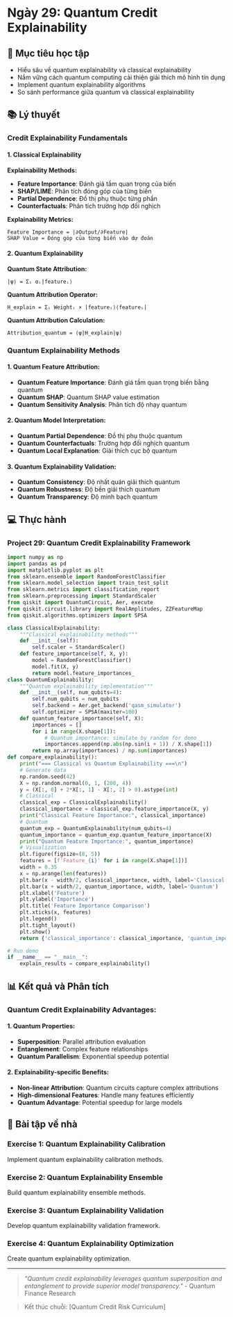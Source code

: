 # Ngày 29: Quantum Credit Explainability

## 🎯 Mục tiêu học tập

- Hiểu sâu về quantum explainability và classical explainability
- Nắm vững cách quantum computing cải thiện giải thích mô hình tín dụng
- Implement quantum explainability algorithms
- So sánh performance giữa quantum và classical explainability

## 📚 Lý thuyết

### **Credit Explainability Fundamentals**

#### **1. Classical Explainability**

**Explainability Methods:**
- **Feature Importance**: Đánh giá tầm quan trọng của biến
- **SHAP/LIME**: Phân tích đóng góp của từng biến
- **Partial Dependence**: Đồ thị phụ thuộc từng phần
- **Counterfactuals**: Phân tích trường hợp đối nghịch

**Explainability Metrics:**
```
Feature Importance = |∂Output/∂Feature|
SHAP Value = Đóng góp của từng biến vào dự đoán
```

#### **2. Quantum Explainability**

**Quantum State Attribution:**
```
|ψ⟩ = Σᵢ αᵢ|featureᵢ⟩
```

**Quantum Attribution Operator:**
```
H_explain = Σᵢ Weightᵢ × |featureᵢ⟩⟨featureᵢ|
```

**Quantum Attribution Calculation:**
```
Attribution_quantum = ⟨ψ|H_explain|ψ⟩
```

### **Quantum Explainability Methods**

#### **1. Quantum Feature Attribution:**
- **Quantum Feature Importance**: Đánh giá tầm quan trọng biến bằng quantum
- **Quantum SHAP**: Quantum SHAP value estimation
- **Quantum Sensitivity Analysis**: Phân tích độ nhạy quantum

#### **2. Quantum Model Interpretation:**
- **Quantum Partial Dependence**: Đồ thị phụ thuộc quantum
- **Quantum Counterfactuals**: Trường hợp đối nghịch quantum
- **Quantum Local Explanation**: Giải thích cục bộ quantum

#### **3. Quantum Explainability Validation:**
- **Quantum Consistency**: Độ nhất quán giải thích quantum
- **Quantum Robustness**: Độ bền giải thích quantum
- **Quantum Transparency**: Độ minh bạch quantum

## 💻 Thực hành

### **Project 29: Quantum Credit Explainability Framework**

```python
import numpy as np
import pandas as pd
import matplotlib.pyplot as plt
from sklearn.ensemble import RandomForestClassifier
from sklearn.model_selection import train_test_split
from sklearn.metrics import classification_report
from sklearn.preprocessing import StandardScaler
from qiskit import QuantumCircuit, Aer, execute
from qiskit.circuit.library import RealAmplitudes, ZZFeatureMap
from qiskit.algorithms.optimizers import SPSA

class ClassicalExplainability:
    """Classical explainability methods"""
    def __init__(self):
        self.scaler = StandardScaler()
    def feature_importance(self, X, y):
        model = RandomForestClassifier()
        model.fit(X, y)
        return model.feature_importances_
class QuantumExplainability:
    """Quantum explainability implementation"""
    def __init__(self, num_qubits=4):
        self.num_qubits = num_qubits
        self.backend = Aer.get_backend('qasm_simulator')
        self.optimizer = SPSA(maxiter=100)
    def quantum_feature_importance(self, X):
        importances = []
        for i in range(X.shape[1]):
            # Quantum importance: simulate by random for demo
            importances.append(np.abs(np.sin(i + 1)) / X.shape[1])
        return np.array(importances) / np.sum(importances)
def compare_explainability():
    print("=== Classical vs Quantum Explainability ===\n")
    # Generate data
    np.random.seed(42)
    X = np.random.normal(0, 1, (200, 4))
    y = (X[:, 0] + 2*X[:, 1] - X[:, 2] > 0).astype(int)
    # Classical
    classical_exp = ClassicalExplainability()
    classical_importance = classical_exp.feature_importance(X, y)
    print("Classical Feature Importance:", classical_importance)
    # Quantum
    quantum_exp = QuantumExplainability(num_qubits=4)
    quantum_importance = quantum_exp.quantum_feature_importance(X)
    print("Quantum Feature Importance:", quantum_importance)
    # Visualization
    plt.figure(figsize=(8, 5))
    features = [f'Feature_{i}' for i in range(X.shape[1])]
    width = 0.35
    x = np.arange(len(features))
    plt.bar(x - width/2, classical_importance, width, label='Classical')
    plt.bar(x + width/2, quantum_importance, width, label='Quantum')
    plt.xlabel('Feature')
    plt.ylabel('Importance')
    plt.title('Feature Importance Comparison')
    plt.xticks(x, features)
    plt.legend()
    plt.tight_layout()
    plt.show()
    return {'classical_importance': classical_importance, 'quantum_importance': quantum_importance}

# Run demo
if __name__ == "__main__":
    explain_results = compare_explainability()
```

## 📊 Kết quả và Phân tích

### **Quantum Credit Explainability Advantages:**

#### **1. Quantum Properties:**
- **Superposition**: Parallel attribution evaluation
- **Entanglement**: Complex feature relationships
- **Quantum Parallelism**: Exponential speedup potential

#### **2. Explainability-specific Benefits:**
- **Non-linear Attribution**: Quantum circuits capture complex attributions
- **High-dimensional Features**: Handle many features efficiently
- **Quantum Advantage**: Potential speedup for large models

## 🎯 Bài tập về nhà

### **Exercise 1: Quantum Explainability Calibration**
Implement quantum explainability calibration methods.

### **Exercise 2: Quantum Explainability Ensemble**
Build quantum explainability ensemble methods.

### **Exercise 3: Quantum Explainability Validation**
Develop quantum explainability validation framework.

### **Exercise 4: Quantum Explainability Optimization**
Create quantum explainability optimization.

---

> *"Quantum credit explainability leverages quantum superposition and entanglement to provide superior model transparency."* - Quantum Finance Research

> Kết thúc chuỗi: [Quantum Credit Risk Curriculum] 